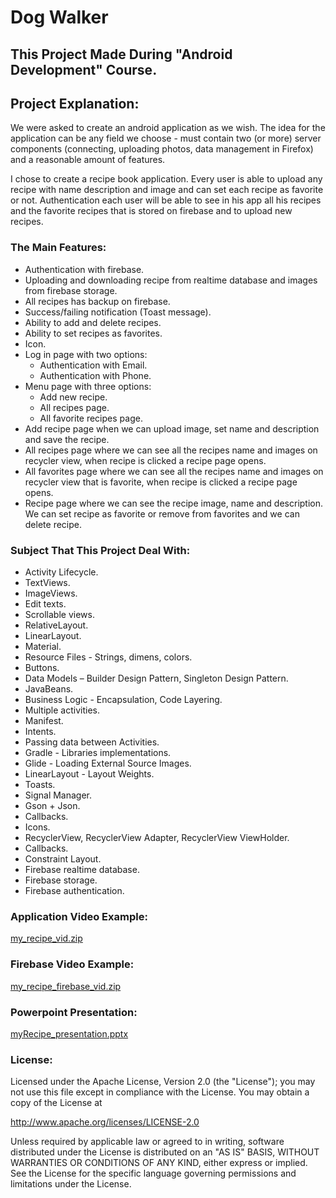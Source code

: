 # Dog Walker

## This Project Made During "Android Development" Course.

## Project Explanation:
  We were asked to create an android application as we wish.
  The idea for the application can be any field we choose - must contain two (or more) server components (connecting, uploading photos, data management in Firefox)   and a reasonable amount of features.

  I chose to create a recipe book application.
  Every user is able to upload any recipe with name description and image and can set each recipe as favorite or not.
  Authentication each user will be able to see in his app all his recipes and the favorite recipes that is stored on firebase and to upload new recipes.

### The Main Features:
  * Authentication with firebase.
  * Uploading and downloading recipe from realtime database and images from firebase storage.
  * All recipes has backup on firebase.
  * Success/failing notification (Toast message).
  * Ability to add and delete recipes.
  * Ability to set recipes as favorites.
  * Icon.
  * Log in page with two options:
      * Authentication with Email.
      * Authentication with Phone.
  * Menu page with three options:
      * Add new recipe.
      * All recipes page.
      * All favorite recipes page.
  * Add recipe page when we can upload image, set name and description and save the recipe.
  * All recipes page where we can see all the recipes name and images on recycler view, when recipe is clicked a recipe page opens.
  * All favorites page where we can see all the recipes name and images on recycler view that is favorite, when recipe is clicked a recipe page opens.
  * Recipe page where we can see the recipe image, name and description. We can set recipe as favorite or remove from favorites and we can delete recipe.


### Subject That This Project Deal With:
  * Activity Lifecycle.
  * TextViews.
  * ImageViews.
  * Edit texts.
  * Scrollable views.
  * RelativeLayout.
  * LinearLayout.
  * Material.
  * Resource Files - Strings, dimens, colors.
  * Buttons.
  * Data Models – Builder Design Pattern, Singleton Design Pattern.
  * JavaBeans.
  * Business Logic - Encapsulation, Code Layering.
  * Multiple activities.
  * Manifest.
  * Intents.
  * Passing data between Activities.
  * Gradle - Libraries implementations.
  * Glide - Loading External Source Images.
  * LinearLayout - Layout Weights.
  * Toasts.
  * Signal Manager.
  * Gson + Json.
  * Callbacks.
  * Icons.
  * RecyclerView, RecyclerView Adapter, RecyclerView ViewHolder.
  * Callbacks.
  * Constraint Layout.
  * Firebase realtime database.
  * Firebase storage.
  * Firebase authentication.

### Application Video Example:
  [my_recipe_vid.zip](https://github.com/ShaiNachum/MyRecipes/files/14970428/my_recipe_vid.zip)

### Firebase Video Example:

[my_recipe_firebase_vid.zip](https://github.com/ShaiNachum/MyRecipes/files/14970467/my_recipe_firebase_vid.zip)

### Powerpoint Presentation:

[myRecipe_presentation.pptx](https://github.com/ShaiNachum/MyRecipes/files/15052206/myRecipe_presentation.pptx)

### License:
Licensed under the Apache License, Version 2.0 (the "License");
you may not use this file except in compliance with the License.
You may obtain a copy of the License at

   http://www.apache.org/licenses/LICENSE-2.0

Unless required by applicable law or agreed to in writing, software
distributed under the License is distributed on an "AS IS" BASIS,
WITHOUT WARRANTIES OR CONDITIONS OF ANY KIND, either express or implied.
See the License for the specific language governing permissions and
limitations under the License.
